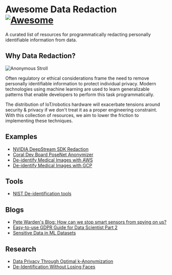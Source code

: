 # Awesome Data Redaction [![Awesome](https://cdn.rawgit.com/sindresorhus/awesome/d7305f38d29fed78fa85652e3a63e154dd8e8829/media/badge.svg)](https://github.com/jtoy/awesome)
A curated list of resources for programmatically redacting personally identifiable information from data.

## Why Data Redaction?

![Anonymous Stroll](https://github.com/smellslikeml/awesome-data-redaction/blob/master/scrubbed.gif?raw=true)

Often regulatory or ethical considerations frame the need to remove personally identifiable information to protect individual privacy. Modern technologies using machine learning are used to learn generalizable patterns that enable developers to perform this task programmatically. 

The distribution of IoT/robotics hardware will exacerbate tensions around security & privacy if we don't treat it as a proper engineering constraint. With this collection of resources, we aim to lower the friction to implementing these techniques.

<!--## Table of Contents

 - [Examples](#github-examples)
 - [Tools](#github-tools)
 - [Blogs](#github-blogs)
 - [Research](#github-research) -->


## Examples
<a name="github-examples" />

* [NVIDIA DeepStream SDK Redaction](https://github.com/NVIDIA-AI-IOT/redaction_with_deepstream)
* [Coral Dev Board PoseNet Anonymizer](https://github.com/google-coral/project-posenet#anonymizerpy)
* [De-identify Medical Images with AWS](https://aws.amazon.com/blogs/machine-learning/de-identify-medical-images-with-the-help-of-amazon-comprehend-medical-and-amazon-rekognition/)
* [De-identify Medical Images with GCP](https://cloud.google.com/healthcare/docs/how-tos/deidentify)

## Tools
<a name="github-tools" />

* [NIST De-identification tools](https://www.nist.gov/itl/applied-cybersecurity/privacy-engineering/collaboration-space/browse/de-identification-tools)


## Blogs
<a name="github-blogs" />

* [Pete Warden's Blog: How can we stop smart sensors from spying on us?](https://petewarden.com/2019/07/26/how-can-we-stop-smart-sensors-from-spying-on-us/)
* [Easy-to-use GDPR Guide for Data Scientist Part 2](https://medium.com/@korniichuk/gdpr-guide-2-7c399b44ba3)
* [Sensitive Data in ML Datasets](https://cloud.google.com/solutions/sensitive-data-and-ml-datasets)


## Research
<a name="github-research" />

* [Data Privacy Through Optimal k-Anonymization](https://personal.utdallas.edu/~muratk/courses/privacy08f_files/proj_files/Data%20Privacy%20Through%20Optimal%20k-Anonymization.pdf)
* [De-Identification Without Losing Faces](https://arxiv.org/pdf/1902.04202.pdf)
